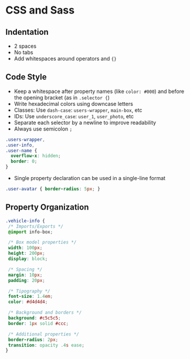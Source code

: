 CSS and Sass
============

## Indentation

* 2 spaces
* No tabs
* Add whitespaces around operators and `{}`

## Code Style

* Keep a whitespace after property names (like `color: #000`) and before the opening bracket (as in `.selector {`)
* Write hexadecimal colors using downcase letters
* Classes: Use `dash-case`: `users-wrapper`, `main-box`, etc
* IDs: Use `underscore_case`: `user_1`, `user_photo`, etc
* Separate each selector by a newline to improve readability
* Always use semicolon `;`

```css
.users-wrapper,
.user-info,
.user-name {
  overflow-x: hidden;
  border: 0;
}
```

* Single property declaration can be used in a single-line format

```css
.user-avatar { border-radius: 5px; }
```

## Property Organization

```css
.vehicle-info {
 /* Imports/Exports */
 @import info-box;

 /* Box model properties */
 width: 100px;
 height: 200px;
 display: block;

 /* Spacing */
 margin: 10px;
 padding: 20px;

 /* Tipography */
 font-size: 1.4em;
 color: #d4d4d4;

 /* Background and borders */
 background: #c5c5c5;
 border: 1px solid #ccc;

 /* Additional properties */
 border-radius: 2px;
 transition: opacity .4s ease;
}
```
